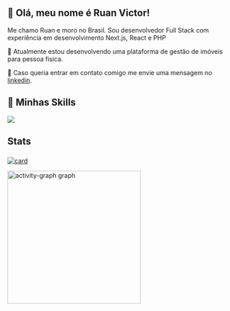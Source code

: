 ## 👋 Olá, meu nome é Ruan Victor!

Me chamo Ruan e moro no Brasil. Sou desenvolvedor Full Stack com experiência em desenvolvimento Next.js, React e PHP

🔭 Atualmente estou desenvolvendo uma plataforma de gestão de imóveis para pessoa fisica.

💬 Caso queria entrar em contato comigo me envie uma mensagem no [linkedin](https://www.linkedin.com/in/ruanv123/).

###

## 🚀 Minhas Skills

<p align="left">
  <a href="https://skillicons.dev">
    <img src="https://skillicons.dev/icons?i=go,c,js,ts,nextjs,react,nestjs,elysia,express,nodejs,html,css,postgres,prisma,tailwind,docker,bun,jest,rabbitmq,vite,vitest,vue,supabase" />
  </a>
</p>

###


<h2 align="left">Stats</h2>

###

[![card](https://github-readme-stats.vercel.app/api?username=Ruanv123&theme=default&show_icons=true)](https://github.com/anuraghazra/github-readme-stats)
<div align="left">
  <img src="https://github-readme-activity-graph.vercel.app/graph?username=Ruanv123&radius=16&theme=react&area=true&order=5" height="300" alt="activity-graph graph"  />
</div>


